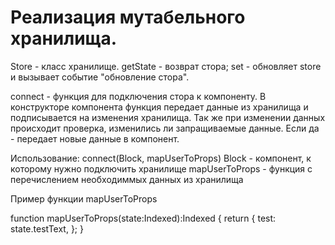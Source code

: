 # Реализация мутабельного хранилища.

Store - класс хранилище.
    getState - возврат стора;
    set - обновляет store и вызывает событие "обновление стора".

connect - функция для подключения стора к компоненту. В конструкторе компонента функция передает данные из хранилища и подписывается на изменения хранилища. Так же при изменении данных происходит проверка, изменились ли запращиваемые данные. Если да - передает новые данные в компонент.

Использование:
    connect(Block, mapUserToProps)
    Block - компонент, к которому нужно подключить хранилище
    mapUserToProps - функция с перечислением необходиммых данных из хранилища

Пример функции mapUserToProps

 function mapUserToProps(state:Indexed):Indexed {
    return {
        test: state.testText,
    };
}
